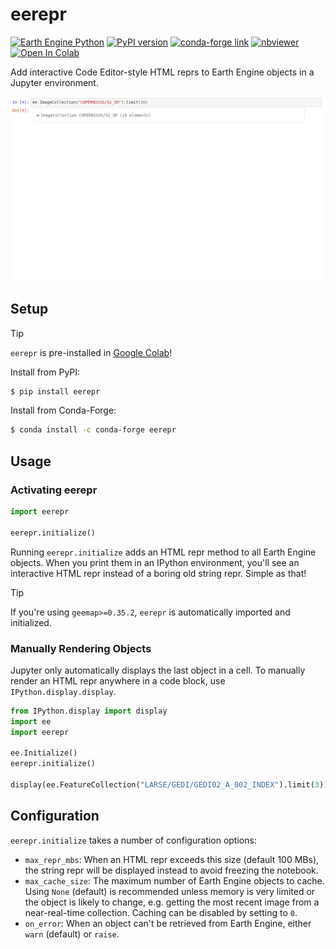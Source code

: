 # eerepr

[![Earth Engine Python](https://img.shields.io/badge/Earth%20Engine%20API-Python-green)](https://developers.google.com/earth-engine/tutorials/community/intro-to-python-api)
[![PyPI version](https://badge.fury.io/py/eerepr.svg)](https://badge.fury.io/py/eerepr)
[![conda-forge link](https://img.shields.io/conda/vn/conda-forge/eerepr)](https://anaconda.org/conda-forge/eerepr)
[![nbviewer](https://raw.githubusercontent.com/jupyter/design/master/logos/Badges/nbviewer_badge.svg)](https://nbviewer.org/github/aazuspan/eerepr/blob/main/docs/notebooks/demo.ipynb)
[![Open In Colab](https://colab.research.google.com/assets/colab-badge.svg)](https://colab.research.google.com/github/aazuspan/eerepr/blob/main/docs/notebooks/demo.ipynb)

Add interactive Code Editor-style HTML reprs to Earth Engine objects in a Jupyter environment.

![eerepr demo expanding the metadata for an image collection](assets/eerepr.gif)

## Setup

> [!TIP]
> `eerepr` is pre-installed in [Google Colab](https://colab.research.google.com/)!

Install from PyPI:

```bash
$ pip install eerepr
```

Install from Conda-Forge:

```bash
$ conda install -c conda-forge eerepr
```

## Usage

### Activating eerepr

```python
import eerepr

eerepr.initialize()
```

Running `eerepr.initialize` adds an HTML repr method to all Earth Engine objects. When you print them in an IPython environment, you'll see an interactive HTML repr instead of a boring old string repr. Simple as that!

> [!TIP]
> If you're using `geemap>=0.35.2`, `eerepr` is automatically imported and initialized.

### Manually Rendering Objects

Jupyter only automatically displays the last object in a cell. To manually render an HTML repr anywhere in a code block, use `IPython.display.display`.

```python
from IPython.display import display
import ee
import eerepr

ee.Initialize()
eerepr.initialize()

display(ee.FeatureCollection("LARSE/GEDI/GEDI02_A_002_INDEX").limit(3))
```

## Configuration

`eerepr.initialize` takes a number of configuration options:

- `max_repr_mbs`: When an HTML repr exceeds this size (default 100 MBs), the string repr will be displayed instead to avoid freezing the notebook. 
- `max_cache_size`: The maximum number of Earth Engine objects to cache. Using `None` (default) is recommended unless memory is very limited or the object is likely to change, e.g. getting the most recent image from a near-real-time collection. Caching can be disabled by setting to `0`.
- `on_error`: When an object can't be retrieved from Earth Engine, either `warn` (default) or `raise`.
